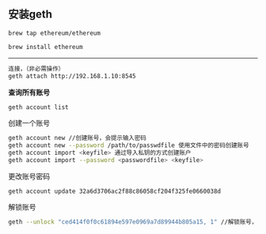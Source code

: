 
# 


## 安装geth

```bash
brew tap ethereum/ethereum

brew install ethereum
```

---

```bash
连接，（非必需操作）
geth attach http://192.168.1.10:8545
```


**查询所有账号**

```
geth account list
```

创建一个账号

```bash
geth account new //创建账号，会提示输入密码
geth account new --password /path/to/passwdfile 使用文件中的密码创建账号
geth account import <keyfile> 通过导入私钥的方式创建账户
geth account import --password <passwordfile> <keyfile>
```

更改账号密码

```bash
geth account update 32a6d3706ac2f88c86058cf204f325fe0660038d
```


解锁账号

```bash
geth --unlock "ced414f0f0c61894e597e0969a7d89944b805a15, 1" //解锁账号，可以是地址，也可以是下标
```



